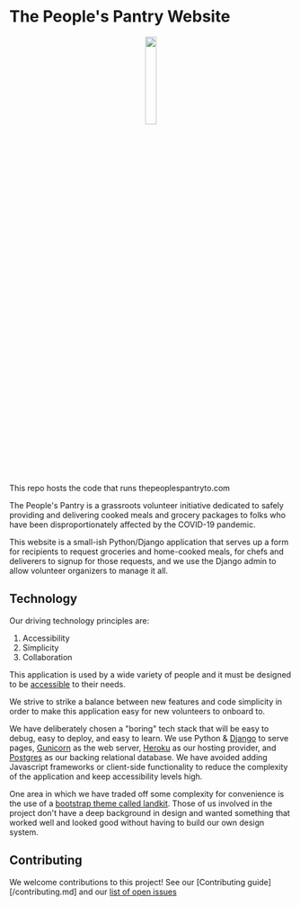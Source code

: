 # The People's Pantry Website

<p style="text-align:center">
  <a href="https://www.thepeoplespantryto.com">
    <img src="https://www.thepeoplespantryto.com/static/logo-black.png" width="20%">
  </a>
</p>

This repo hosts the code that runs thepeoplespantryto.com

The People's Pantry is a grassroots volunteer initiative dedicated to safely providing and delivering cooked meals and grocery packages to folks who have been disproportionately affected by the COVID-19 pandemic.

This website is a small-ish Python/Django application that serves up a form for recipients to request groceries and home-cooked meals, for chefs and deliverers to signup for those requests, and we use the Django admin to allow volunteer organizers to manage it all.

## Technology

Our driving technology principles are:

1. Accessibility
1. Simplicity
1. Collaboration

This application is used by a wide variety of people and it must be designed to be [accessible](https://www.a11yproject.com/checklist/) to their needs.

We strive to strike a balance between new features and code simplicity in order to make this application easy for new volunteers to onboard to.

We have deliberately chosen a "boring" tech stack that will be easy to debug, easy to deploy, and easy to learn. We use Python & [Django][django] to serve pages, [Gunicorn][gunicorn] as the web server, [Heroku][heroku] as our hosting provider, and [Postgres][postgres] as our backing relational database. We have avoided adding Javascript frameworks or client-side functionality to reduce the complexity of the application and keep accessibility levels high.

One area in which we have traded off some complexity for convenience is the use of a [bootstrap theme called landkit][landkit]. Those of us involved in the project don't have a deep background in design and wanted something that worked well and looked good without having to build our own design system.

## Contributing

We welcome contributions to this project! See our [Contributing guide][/contributing.md] and our [list of open issues](https://github.com/The-Peoples-Pantry/website/issues)

[django]: https://www.djangoproject.com/
[gunicorn]: https://gunicorn.org/
[heroku]: https://www.heroku.com/
[postgres]: https://www.postgresql.org/
[landkit]: https://landkit.goodthemes.co/
